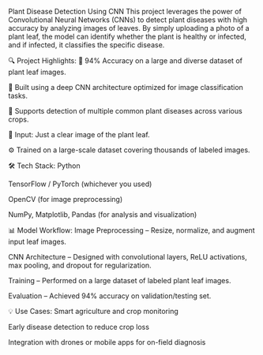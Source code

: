  Plant Disease Detection Using CNN
This project leverages the power of Convolutional Neural Networks (CNNs) to detect plant diseases with high accuracy by analyzing images of leaves. By simply uploading a photo of a plant leaf, the model can identify whether the plant is healthy or infected, and if infected, it classifies the specific disease.

🔍 Project Highlights:
🚀 94% Accuracy on a large and diverse dataset of plant leaf images.

🧠 Built using a deep CNN architecture optimized for image classification tasks.

🌱 Supports detection of multiple common plant diseases across various crops.

📸 Input: Just a clear image of the plant leaf.

⚙️ Trained on a large-scale dataset covering thousands of labeled images.

🛠️ Tech Stack:
Python

TensorFlow / PyTorch (whichever you used)

OpenCV (for image preprocessing)

NumPy, Matplotlib, Pandas (for analysis and visualization)

📊 Model Workflow:
Image Preprocessing – Resize, normalize, and augment input leaf images.

CNN Architecture – Designed with convolutional layers, ReLU activations, max pooling, and dropout for regularization.

Training – Performed on a large dataset of labeled plant leaf images.

Evaluation – Achieved 94% accuracy on validation/testing set.

💡 Use Cases:
Smart agriculture and crop monitoring

Early disease detection to reduce crop loss

Integration with drones or mobile apps for on-field diagnosis






